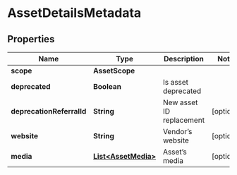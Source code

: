 

# AssetDetailsMetadata


## Properties

| Name | Type | Description | Notes |
|------------ | ------------- | ------------- | -------------|
|**scope** | **AssetScope** |  |  |
|**deprecated** | **Boolean** | Is asset deprecated |  |
|**deprecationReferralId** | **String** | New asset ID replacement |  [optional] |
|**website** | **String** | Vendor’s website |  [optional] |
|**media** | [**List&lt;AssetMedia&gt;**](AssetMedia.md) | Asset’s media |  [optional] |



